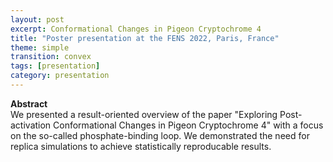 ```yaml
---
layout: post
excerpt: Conformational Changes in Pigeon Cryptochrome 4
title: "Poster presentation at the FENS 2022, Paris, France"
theme: simple
transition: convex
tags: [presentation]
category: presentation
---
```


<b>Abstract</b><br>
We presented a result-oriented overview of the paper "Exploring Post-activation Conformational Changes in Pigeon Cryptochrome 4" with a focus on the so-called phosphate-binding loop. We demonstrated the need for replica simulations to achieve statistically reproducable results.
